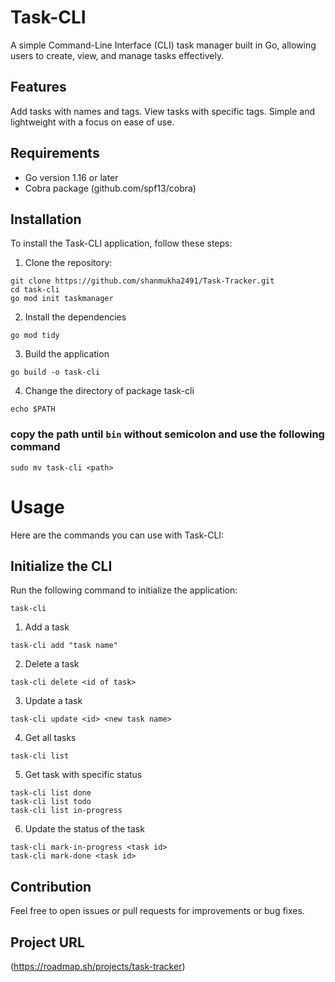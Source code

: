 # Task-CLI
A simple Command-Line Interface (CLI) task manager built in Go, allowing users to create, view, and manage tasks effectively.

## Features
Add tasks with names and tags.
View tasks with specific tags.
Simple and lightweight with a focus on ease of use.
## Requirements
* Go version 1.16 or later
* Cobra package (github.com/spf13/cobra)

## Installation
To install the Task-CLI application, follow these steps:
1. Clone the repository:
```
git clone https://github.com/shanmukha2491/Task-Tracker.git
cd task-cli
go mod init taskmanager
```
2. Install the dependencies

```
go mod tidy
```

3. Build the application

```
go build -o task-cli
```
4. Change the directory of package task-cli

```
echo $PATH
```

### copy the path until `bin` without semicolon and use the following command

```
sudo mv task-cli <path>
```


# Usage
Here are the commands you can use with Task-CLI:

## Initialize the CLI
Run the following command to initialize the application:
```
task-cli
```

1. Add a task
```
task-cli add "task name"
```
2. Delete a task

```
task-cli delete <id of task>
```

3. Update a task
```
task-cli update <id> <new task name>
```
4. Get all tasks

```
task-cli list
```

5. Get task with specific status
```
task-cli list done
task-cli list todo
task-cli list in-progress
```
6. Update the status of the task
```
task-cli mark-in-progress <task id>
task-cli mark-done <task id>
```

## Contribution
Feel free to open issues or pull requests for improvements or bug fixes.
## Project URL

(https://roadmap.sh/projects/task-tracker)


